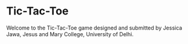 # Tic-Tac-Toe
Welcome to the Tic-Tac-Toe game designed and submitted by Jessica Jawa, Jesus and Mary College, University of Delhi.
